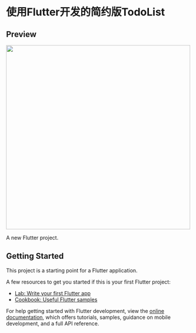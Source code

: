 # 使用Flutter开发的简约版TodoList

## Preview
<img src="https://github.com/thecvcoder/flutter-todo-simple/blob/master/preview/Screenshot_20230112-003022.png" style="width: 500px" />

A new Flutter project.

## Getting Started

This project is a starting point for a Flutter application.

A few resources to get you started if this is your first Flutter project:

- [Lab: Write your first Flutter app](https://docs.flutter.dev/get-started/codelab)
- [Cookbook: Useful Flutter samples](https://docs.flutter.dev/cookbook)

For help getting started with Flutter development, view the
[online documentation](https://docs.flutter.dev/), which offers tutorials,
samples, guidance on mobile development, and a full API reference.
